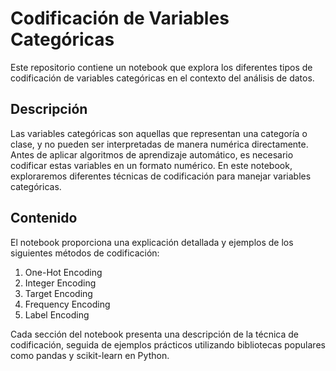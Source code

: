 # Codificación de Variables Categóricas

Este repositorio contiene un notebook que explora los diferentes tipos de codificación de variables categóricas en el contexto del análisis de datos.

## Descripción

Las variables categóricas son aquellas que representan una categoría o clase, y no pueden ser interpretadas de manera numérica directamente. Antes de aplicar algoritmos de aprendizaje automático, es necesario codificar estas variables en un formato numérico. En este notebook, exploraremos diferentes técnicas de codificación para manejar variables categóricas.

## Contenido

El notebook proporciona una explicación detallada y ejemplos de los siguientes métodos de codificación:

1. One-Hot Encoding
2. Integer Encoding
3. Target Encoding
4. Frequency Encoding
5. Label Encoding

Cada sección del notebook presenta una descripción de la técnica de codificación, seguida de ejemplos prácticos utilizando bibliotecas populares como pandas y scikit-learn en Python.


